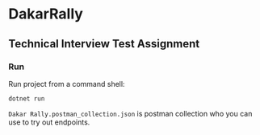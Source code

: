 # DakarRally

## Technical Interview Test Assignment

### Run

Run project from a command shell:

```
dotnet run
```

```Dakar Rally.postman_collection.json``` is postman collection who you can use to try out endpoints.
